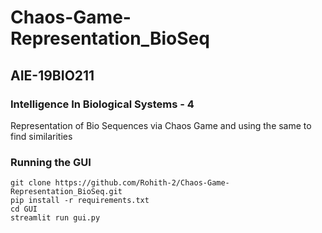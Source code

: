 # Chaos-Game-Representation_BioSeq
## AIE-19BIO211
### Intelligence In Biological Systems - 4
Representation of Bio Sequences via Chaos Game and using the same to find similarities

### Running the GUI
```
git clone https://github.com/Rohith-2/Chaos-Game-Representation_BioSeq.git
pip install -r requirements.txt  
cd GUI 
streamlit run gui.py 
```
